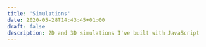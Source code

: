 ```yaml
---
title: 'Simulations'
date: 2020-05-28T14:43:45+01:00
draft: false
description: 2D and 3D simulations I've built with JavaScript
---
```

